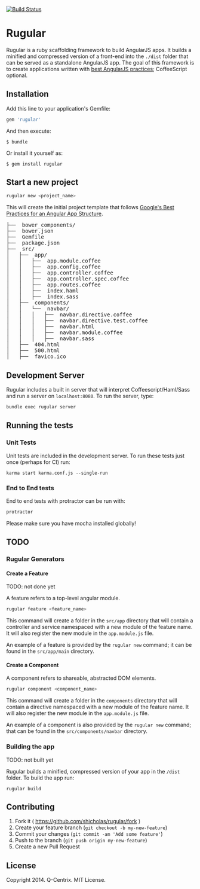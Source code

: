[![Build
Status](https://travis-ci.org/shicholas/rugular.svg?branch=master)](https://travis-ci.org/shicholas/rugular)

# Rugular

Rugular is a ruby scaffolding framework to build AngularJS apps. It builds a
minified and compressed version of a front-end into the ``./dist`` folder that
can be served as a standalone AngularJS app. The goal of this framework is to
create applications written with [best AngularJS
practices](https://github.com/johnpapa/angularjs-styleguide); CoffeeScript
optional.

## Installation

Add this line to your application's Gemfile:

```ruby
gem 'rugular'
```

And then execute:

    $ bundle

Or install it yourself as:

    $ gem install rugular

## Start a new project

```bash
rugular new <project_name>
```

This will create the initial project template that follows [Google's Best
Practices for an Angular App
Structure](https://docs.google.com/document/d/1XXMvReO8-Awi1EZXAXS4PzDzdNvV6pGcuaF4Q9821Es/pub).
<pre>
├──  bower_components/
├──  bower.json
├──  Gemfile
├──  package.json
├──  src/
│   ├──  app/
│   │   ├──  app.module.coffee
│   │   ├──  app.config.coffee
│   │   ├──  app.controller.coffee
│   │   ├──  app.controller.spec.coffee
│   │   ├──  app.routes.coffee
│   │   ├──  index.haml
│   │   ├──  index.sass
│   ├──  components/
│   │   └──  navbar/
│   │   │   ├──  navbar.directive.coffee
│   │   │   ├──  navbar.directive.test.coffee
│   │   │   ├──  navbar.html
│   │   │   ├──  navbar.module.coffee
│   │   │   ├──  navbar.sass
│   ├──  404.html
│   ├──  500.html
│   ├──  favico.ico
</pre>

## Development Server

Rugular includes a built in server that will interpret Coffeescript/Haml/Sass
and run a server on ``localhost:8080``. To run the server, type:

```bash
bundle exec rugular server
```

## Running the tests

### Unit Tests

Unit tests are included in the development server. To run these tests just once
(perhaps for CI) run:

```
karma start karma.conf.js --single-run
```

### End to End tests

End to end tests with protractor can be run with:

```bash
protractor
```

Please make sure you have mocha installed globally!

## TODO

### Rugular Generators

#### Create a Feature

TODO: not done yet

A feature refers to a top-level angular module.

```bash
rugular feature <feature_name>
```

This command will create a folder in the ``src/app`` directory that will
contain a controller and service namespaced with a new module of the feature
name. It will also register the new module in the ``app.module.js`` file.

An example of a feature is provided by the ``rugular new`` command; it can be
found in the ``src/app/main`` directory.

#### Create a Component

A component refers to shareable, abstracted DOM elements.

```bash
rugular component <component_name>
```

This command will create a folder in the ``components`` directory that will
contain a directive namespaced with a new module of the feature
name. It will also register the new module in the ``app.module.js`` file.

An example of a component is also provided by the ``rugular new`` command; that
can be found in the ``src/components/navbar`` directory.

### Building the app

TODO: not built yet

Rugular builds a minified, compressed version of your app in the ``/dist``
folder. To build the app run:

```
rugular build
```

## Contributing

1. Fork it ( https://github.com/shicholas/rugular/fork )
2. Create your feature branch (`git checkout -b my-new-feature`)
3. Commit your changes (`git commit -am 'Add some feature'`)
4. Push to the branch (`git push origin my-new-feature`)
5. Create a new Pull Request

## License
Copyright 2014. Q-Centrix. MIT License.
